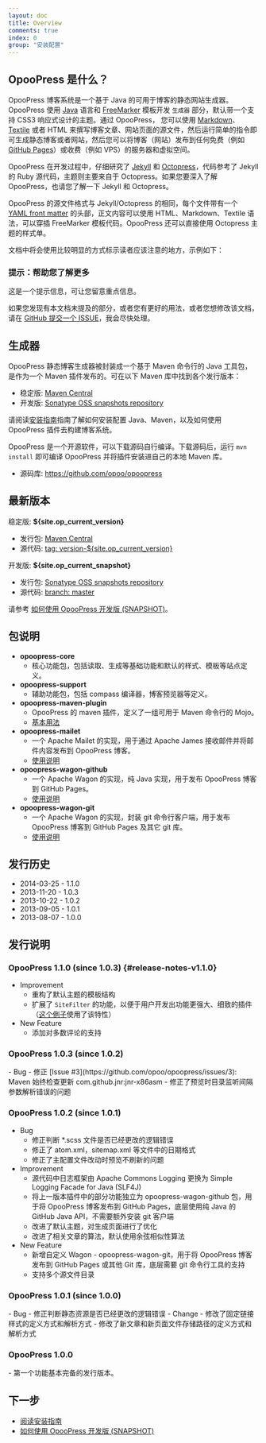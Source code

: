 ```yaml
---
layout: doc
title: Overview
comments: true
index: 0
group: "安装配置"
---
```


## OpooPress 是什么？

OpooPress 博客系统是一个基于 Java 的可用于博客的静态网站生成器。OpooPress 使用 [Java](http://www.oracle.com/technetwork/java/index.html) 语言和 [FreeMarker](http://www.freemarker.org/) 模板开发 `生成器` 部分，默认带一个支持 CSS3 响应式设计的主题。通过 OpooPress， 您可以使用 [Markdown](http://daringfireball.net/projects/markdown/)、 [Textile](http://textile.sitemonks.com/) 或者  HTML 来撰写博客文章、网站页面的源文件，然后运行简单的指令即可生成静态博客或者网站，然后您可以将博客（网站）发布到任何免费（例如 [GitHub Pages](/zh/docs/github-pages/)）或收费（例如 VPS）的服务器和虚拟空间。


OpooPress 在开发过程中，仔细研究了 [Jekyll](http://jekyllrb.com) 和 [Octopress](http://octopress.org/)，代码参考了 Jekyll 的 Ruby 源代码，主题则主要来自于 Octopress。如果您要深入了解 OpooPress，也请您了解一下 Jekyll 和 Octopress。

OpooPress 的源文件格式与 Jekyll/Octopress 的相同，每个文件带有一个 [YAML front matter](/zh/docs/frontmatter/) 的头部，正文内容可以使用 HTML、Markdown、Textile 语法，可以穿插 FreeMarker 模板代码。OpooPress 还可以直接使用 Octopress 主题的样式单。


文档中将会使用比较明显的方式标示读者应该注意的地方，示例如下：

<div class='note'>
  <h3>提示：帮助您了解更多</h3>
  <p>这是一个提示信息，可让您留意重点信息。</p>
</div>

如果您发现有本文档未提及的部分，或者您有更好的用法，或者您想修改该文档，请在 [GitHub 提交一个 ISSUE](https://github.com/opoo/opoopress/issues)，我会尽快处理。

## 生成器

OpooPress 静态博客生成器被封装成一个基于 Maven 命令行的 Java 工具包，是作为一个 Maven 插件发布的。可在以下 Maven 库中找到各个发行版本：
- 稳定版: [Maven Central][mc]
- 开发版: [Sonatype OSS snapshots repository][oss]

请阅读[安装指南](../docs/installation/)指南了解如何安装配置 Java、Maven，以及如何使用 OpooPress 插件去构建博客系统。

OpooPress 是一个开源软件，可以下载源码自行编译。下载源码后，运行 `mvn install` 即可编译 OpooPress 并将插件安装进自己的本地 Maven 库。
- 源码库: <https://github.com/opoo/opoopress>


## 最新版本

稳定版: **${site.op_current_version}**
- 发行包: [Maven Central][mc]
- 源代码: [tag: version-${site.op_current_version}](https://github.com/opoo/opoopress/releases/tag/opoopress-parent-1.1.0)

开发版: **${site.op_current_snapshot}**
- 发行包: [Sonatype OSS snapshots repository][oss]
- 源代码: [branch: master](https://github.com/opoo/opoopress)

<div class="note info">
  <p>请参考 <a href="../faqs/how-to-use-opoopress-snapshots/">如何使用 OpooPress 开发版 (SNAPSHOT)</a>。</p>
</div>

## 包说明
- **opoopress-core**
	- 核心功能包，包括读取、生成等基础功能和默认的样式、模板等站点定义。
- **opoopress-support**
	- 辅助功能包，包括 compass 编译器，博客预览器等定义。
- **opoopress-maven-plugin**
	- OpooPress 的 maven 插件，定义了一组可用于 Maven 命令行的 Mojo。
	- [基本用法](../docs/usage/)
- **opoopress-mailet**
	- 一个 Apache Mailet 的实现，用于通过 Apache James 接收邮件并将邮件内容发布到 OpooPress 博客。
	- [使用说明](../docs/mailet/)
- **opoopress-wagon-github**
	- 一个 Apache Wagon 的实现，纯 Java 实现，用于发布 OpooPress 博客到 GitHub Pages。
	- [使用说明](../docs/github-pages/#opoopress-wagon-github)
- **opoopress-wagon-git**
	- 一个 Apache Wagon 的实现，封装 git 命令行客户端，用于发布 OpooPress 博客到 GitHub Pages 及其它 git 库。
	- [使用说明](../docs/github-pages/#opoopress-wagon-git)


## 发行历史
* 2014-03-25 - 1.1.0
* 2013-11-20 - 1.0.3
* 2013-10-22 - 1.0.2
* 2013-09-05 - 1.0.1 
* 2013-08-07 - 1.0.0


## 发行说明

### OpooPress 1.1.0 (since 1.0.3) {#release-notes-v1.1.0}
- Improvement
	- 重构了默认主题的模板结构
	- 扩展了 `SiteFilter` 的功能，以便于用户开发出功能更强大、细致的插件（[这个例子](https://github.com/opoo/opoo.org/blob/master/src/main/java/org/opoo/website/plugin/ImgFinder.java)使用了该特性）
- New Feature
	- 添加对多数评论的支持

<h3 id="release-notes-v1.0.3">OpooPress 1.0.3 (since 1.0.2)</h3>
- Bug
	- 修正 [Issue #3](https://github.com/opoo/opoopress/issues/3): Maven 始终检查更新 com.github.jnr:jnr-x86asm
	- 修正了预览时目录监听间隔参数解析错误的问题

<h3 id="release-notes-v1.0.2">OpooPress 1.0.2 (since 1.0.1)</h3>

- Bug
	- 修正判断 *.scss 文件是否已经更改的逻辑错误
	- 修正了 atom.xml，sitemap.xml 等文件中的日期格式
	- 修正了主配置文件改动时预览不刷新的问题
- Improvement
	- 源代码中日志框架由 Apache Commons Logging 更换为 Simple Logging Facade for Java (SLF4J)
	- 将上一版本插件中的部分功能独立为 opoopress-wagon-github 包，用于将 OpooPress 博客发布到 GitHub Pages，底层使用纯 Java 的 GitHub Java API，不需要额外安装 git 客户端
	- 改进了默认主题，对生成页面进行了优化
	- 改进了相关文章的算法，默认使用余弦相似性算法
- New Feature
	- 新增自定义 Wagon - opoopress-wagon-git，用于将 OpooPress 博客发布到 GitHub Pages 或其他 Git 库，底层需要 git 命令行工具的支持
	- 支持多个源文件目录

<h3 id="release-notes-v1.0.1">OpooPress 1.0.1 (since 1.0.0)</h3>
- Bug
	- 修正判断静态资源是否已经更改的逻辑错误
- Change
	- 修改了固定链接样式的定义方式和解析方式
	- 修改了新文章和新页面文件存储路径的定义方式和解析方式

<h3 id="release-notes-v1.0.0">OpooPress 1.0.0</h3>
- 第一个功能基本完备的发行版本。


## 下一步
- [阅读安装指南](../docs/installation/)
- [如何使用 OpooPress 开发版 (SNAPSHOT)](../faqs/how-to-use-opoopress-snapshots/)


[mc]: http://search.maven.org/#search%7Cga%7C1%7Corg.opoo.press "OpooPress from Maven Central"
[oss]: https://oss.sonatype.org/index.html#nexus-search;quick~org.opoo.press "OpooPress snapshots from Sonatype OSS snapshots repository"
[oss110]: https://oss.sonatype.org/content/repositories/snapshots/org/opoo/press/maven/plugins/opoopress-maven-plugin/1.1.0-SNAPSHOT/ "OpooPress 1.1.0-SNAPSHOT from Sonatype OSS snapshots repository"